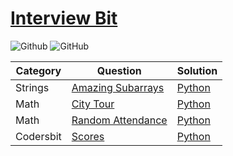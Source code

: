 # [Interview Bit](https://interviewbit.com/)

![Github](https://img.shields.io/badge/languages-python-green.svg?longCache=true&style=for-the-badge)
![GitHub](https://img.shields.io/github/license/mashape/apistatus.svg?style=for-the-badge)

|  Category | Question | Solution |
| --------------- | --------------- | --------------- |
Strings | [Amazing Subarrays](https://www.interviewbit.com/problems/amazing-subarrays/) | [Python](Python/amazing-subarrays.py)
Math | [City Tour](https://www.interviewbit.com/problems/city-tour/) | [Python](Python/city-tour.py)
Math | [Random Attendance](https://www.interviewbit.com/problems/random-attendance/) | [Python](./Python/random-attendance.py)
Codersbit | [Scores](https://www.interviewbit.com/problems/scores/) | [Python](./Python/scores.py)
